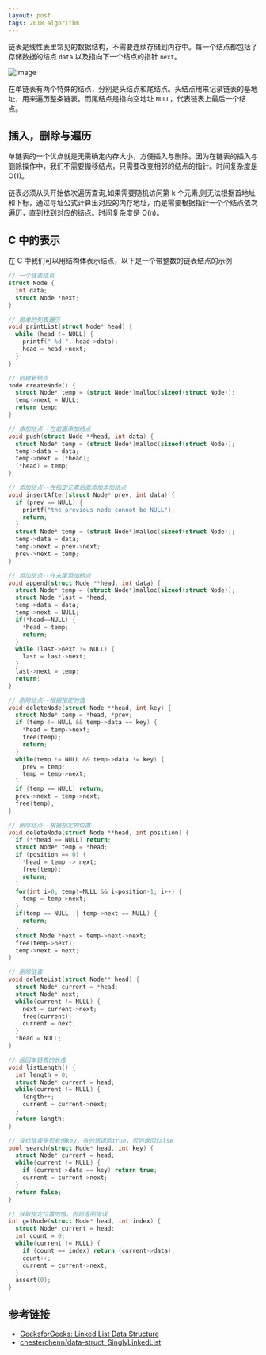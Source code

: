 ```yaml
---
layout: post
tags: 2018 algorithm
---
```


链表是线性表里常见的数据结构，不需要连续存储到内存中。每一个结点都包括了存储数据的结点 `data` 以及指向下一个结点的指针 `next`。

![Image](../../../images/SLList.png)

在单链表有两个特殊的结点，分别是头结点和尾结点。头结点用来记录链表的基地址，用来遍历整条链表。而尾结点是指向空地址 `NULL`，代表链表上最后一个结点。

## 插入，删除与遍历

单链表的一个优点就是无需确定内存大小，方便插入与删除。因为在链表的插入与删除操作中，我们不需要搬移结点，只需要改变相邻的结点的指针。时间复杂度是 O(1)。

链表必须从头开始依次遍历查询,如果需要随机访问第 k 个元素,则无法根据首地址和下标，通过寻址公式计算出对应的内存地址，而是需要根据指针一个个结点依次遍历，直到找到对应的结点。时间复杂度是 O(n)。

## C 中的表示

在 C 中我们可以用结构体表示结点，以下是一个带整数的链表结点的示例

```c
// 一个链表结点
struct Node {
  int data;
  struct Node *next;
}
```

```c
// 简单的列表遍历
void printList(struct Node* head) {
  while (head != NULL) {
    printf(" %d ", head->data);
    head = head->next;
  }
}
```

```c
// 创建新结点
node createNode() {
  struct Node* temp = (struct Node*)malloc(sizeof(struct Node));
  temp->next = NULL;
  return temp;
}
```

```c
// 添加结点--在前面添加结点
void push(struct Node **head, int data) {
  struct Node* temp = (struct Node*)malloc(sizeof(struct Node));
  temp->data = data;
  temp->next = (*head);
  (*head) = temp;
}

// 添加结点--在指定元素后面添加添加结点
void insertAfter(struct Node* prev, int data) {
  if (prev == NULL) {
    printf("the previous node connot be NULL");
    return;
  }
  struct Node* temp = (struct Node*)malloc(sizeof(struct Node));
  temp->data = data;
  temp->next = prev->next;
  prev->next = temp;
}

// 添加结点--在末尾添加结点
void append(struct Node **head, int data) {
  struct Node* temp = (struct Node*)malloc(sizeof(struct Node));
  struct Node *last = *head;
  temp->data = data;
  temp->next = NULL;
  if(*head==NULL) {
    *head = temp;
    return;
  }
  while (last->next != NULL) {
    last = last->next;
  }
  last->next = temp;
  return;
}
```

```c
// 删除结点--根据指定的值
void deleteNode(struct Node **head, int key) {
  struct Node* temp = *head, *prev;
  if (temp != NULL && temp->data == key) {
    *head = temp->next;
    free(temp);
    return;
  }
  while(temp != NULL && temp->data != key) {
    prev = temp;
    temp = temp->next;
  }
  if (temp == NULL) return;
  prev->next = temp->next;
  free(temp);
}

// 删除结点--根据指定的位置
void deleteNode(struct Node **head, int position) {
  if (**head == NULL) return;
  struct Node* temp = *head;
  if (position == 0) {
    *head = temp -> next;
    free(temp);
    return;
  }
  for(int i=0; temp!=NULL && i<position-1; i++) {
    temp = temp->next;
  }
  if(temp == NULL || temp->next == NULL) {
    return;
  }
  struct Node *next = temp->next->next;
  free(temp->next);
  temp->next = next;
}
```

```c
// 删除链表
void deleteList(struct Node** head) {
  struct Node* current = *head;
  struct Node* next;
  while(current != NULL) {
    next = current->next;
    free(current);
    current = next;
  }
  *head = NULL;
}
```

```c
// 返回单链表的长度
void listLength() {
  int length = 0;
  struct Node* current = head;
  while(current != NULL) {
    length++;
    current = current->next;
  }
  return length;
}
```

```c
// 查找链表是否有值key，有的话返回true，否则返回false
bool search(struct Node* head, int key) {
  struct Node* current = head;
  while(current != NULL) {
    if (current->data == key) return true;
    current = current->next;
  }
  return false;
}
```

```c
// 获取指定位置的值，否则返回错误
int getNode(struct Node* head, int index) {
  struct Node* current = head;
  int count = 0;
  while(current != NULL) {
    if (count == index) return (current->data);
    count++;
    current = current->next;
  }
  assert(0);
}
```

## 参考链接

- [GeeksforGeeks: Linked List Data Structure](https://www.geeksforgeeks.org/data-structures/linked-list/#singlyLinkedList)
- [chesterchenn/data-struct: SinglyLinkedList](https://github.com/chesterchenn/data-struct/blob/master/SinglyLinkedList.js)
